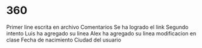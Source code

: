 # 360
Primer line escrita en archivo
Comentarios
Se ha logrado el link
Segundo intento
Luis ha agregado su linea
Alex ha agregado su linea
modificacion en clase
Fecha de nacimiento
Ciudad del usuario
